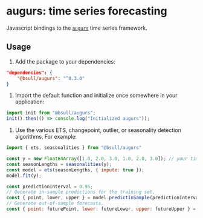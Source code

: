# augurs: time series forecasting

Javascript bindings to the [`augurs`][repo] time series framework.

## Usage

1. Add the package to your dependencies:

```json
"dependencies": {
    "@bsull/augurs": "^0.3.0"
}
```

1. Import the default function and initialize once somewhere in your application:

```javascript
import init from "@bsull/augurs";
init().then(() => console.log("Initialized augurs"));
```

1. Use the various ETS, changepoint, outlier, or seasonality detection algorithms. For example:

```javascript
import { ets, seasonalities } from "@bsull/augurs"

const y = new Float64Array([1.0, 2.0, 3.0, 1.0, 2.0, 3.0]); // your time series data
const seasonLengths = seasonalities(y);
const model = ets(seasonLengths, { impute: true });
model.fit(y);

const predictionInterval = 0.95;
// Generate in-sample predictions for the training set.
const { point, lower, upper } = model.predictInSample(predictionInterval);
// Generate out-of-sample forecasts.
const { point: futurePoint, lower: futureLower, upper: futureUpper } = model.predict(10, predictionInterval);
```

[repo]: https://github.com/grafana/augurs
